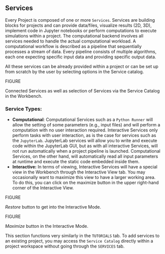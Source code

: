 ## Services

Every Project is composed of one or more ```Services```. Services are building blocks for projects and can provide data/files, visualize results (2D, 3D), implement code in Jupyter notebooks or perform computations to execute simulations within a project. The computational backend involves all services needed to handle the actual computational workload. A computational workflow is described as a pipeline that sequentially processes a stream of data. Every pipeline consists of multiple algorithms, each one expecting specific input data and providing specific output data.

All these services can be already provided within a project or can be set up from scratch by the user by selecting options in the Service catalog.

FIGURE

   Connected Services as well as selection of Services via the Service Catalog in the Workbench.

### Service Types:

 * **Computational**: Computational Services such as a ```Python Runner``` will allow the setting of some parameters (e.g., input files) and will perform a computation with no user interaction required. Interactive Services only perform tasks with user interaction, as is the case for services such as the ```JupyterLab```. JupyterLab services will allow you to write and execute code within the JupyterLab GUI, but as with all interactive Services, will not run automatically when a project pipeline is launched. Computational Services, on the other hand, will automatically read all input parameters at runtime and execute the static code embedded inside them.
 * **Interactive:** In terms of viewing, Interactive Services will have a special view in the Workbench through the Interactive View tab. You may occasionally want to maximize this view to have a larger working area. To do this, you can click on the maximize button in the upper right-hand corner of the Interactive View.

FIGURE

   *Restore* button to get into the Interactive Mode.

FIGURE

   *Maximize* button in the Interactive Mode.

This section functions very similarly in the ```TUTORIALS``` tab. To add services to an existing project, you may access the ```Service Catalog``` directly within a project workspace without going through the ```SERVICES``` tab.
